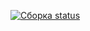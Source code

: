[![Сборка status](https://ci.appveyor.com/api/projects/status/red8f0rkpnsb8fw0?svg=true)](https://ci.appveyor.com/project/ZimovOleg/postman-echo)
